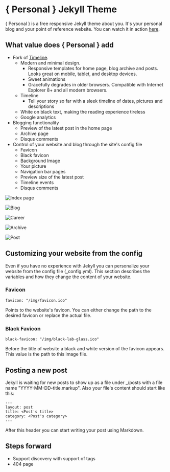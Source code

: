 # { Personal } Jekyll Theme

{ Personal } is a free responsive Jekyll theme about you. It's your personal blog and your point of reference website. You can watch it in action [here](http://panossakkos.github.io).

## What value does { Personal } add

* Fork of [Timeline](https://github.com/kirbyt/timeline-jekyll-theme).
  * Modern and minimal design.
    * Responsive templates for home page, blog archive and posts. Looks great on mobile, tablet, and desktop devices.
    * Sweet animations
    * Gracefully degrades in older browsers. Compatible with Internet Explorer 8+ and all modern browsers.  
  * Timeline
    * Tell your story so far with a sleek timeline of dates, pictures and descriptions
  * White on black text, making the reading experience tireless
  * Google analytics  
* Blogging functionality
  * Preview of the latest post in the home page
  * Archive page
  * Disqus comments
* Control of your website and blog through the site's config file
  * Favicon
  * Black favicon
  * Background Image
  * Your picture
  * Navigation bar pages
  * Preview size of the latest post
  * Timeline events
  * Disqus comments

![Index page](https://dl.dropboxusercontent.com/u/8522559/personal-jekyll-theme/index.jpg)

![Blog](https://dl.dropboxusercontent.com/u/8522559/personal-jekyll-theme/blog.jpg)

![Career](https://dl.dropboxusercontent.com/u/8522559/personal-jekyll-theme/career.jpg)

![Archive](https://dl.dropboxusercontent.com/u/8522559/personal-jekyll-theme/archive.jpg)

![Post](https://dl.dropboxusercontent.com/u/8522559/personal-jekyll-theme/post.jpg)

## Customizing your website from the config

Even if you have no experience with Jekyll you can personalize your website from the config file (_config.yml). This section describes the variables and how they change the content of your website.

### Favicon

````
favicon: "/img/favicon.ico"
````

Points to the website's favicon. You can either change the path to the desired favicon or replace the actual file.

### Black Favicon

````
black-favicon: "/img/black-lab-glass.ico"
````
Before the title of website a black and white version of the favicon appears. This value is the path to this image file.

## Posting a new post

Jekyll is waiting for new posts to show up as a file under _/posts with a file name "YYYY-MM-DD-title.markup". Also your file's content should start like this:

```
---
layout: post
title: <Post's title>
category: <Post's category>
---
```

After this header you can start writing your post using Markdown.

## Steps forward
* Support discovery with support of tags
* 404 page